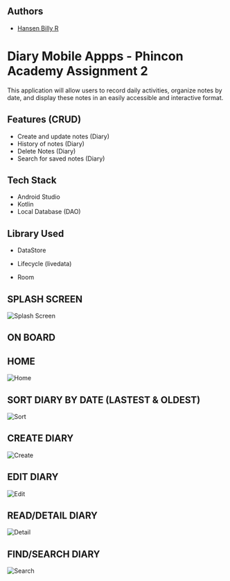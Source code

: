 ## Authors

- [Hansen Billy R](https://github.com/Hansen50)


# Diary Mobile Appps - Phincon Academy Assignment 2

This application will allow users to record daily activities, organize notes by date, and display these notes in an easily accessible and interactive format.

## Features (CRUD)

- Create and update notes (Diary)
- History of notes (Diary)
- Delete Notes (Diary)
- Search for saved notes (Diary)

## Tech Stack

- Android Studio
- Kotlin
- Local Database (DAO)

## Library Used

- DataStore

- Lifecycle (livedata)
- Room


## SPLASH SCREEN
![Splash Screen](https://github.com/user-attachments/assets/3768cced-49af-4e13-b107-039ef6a7425d)

## ON BOARD

## HOME
![Home](https://github.com/user-attachments/assets/d6ef7b06-b72f-4345-9ad4-37ed80f844dd)

## SORT DIARY BY DATE (LASTEST & OLDEST)
![Sort](https://github.com/user-attachments/assets/8bcbebcb-adee-41c2-86e3-f19e9019d68a)


## CREATE DIARY
![Create](https://github.com/user-attachments/assets/430b5719-a3da-42fd-8b7c-7b29f9964799)

## EDIT DIARY
![Edit](https://github.com/user-attachments/assets/37b8132e-f651-495f-a583-46637ec3eeed)

## READ/DETAIL DIARY
![Detail](https://github.com/user-attachments/assets/195ff99c-663d-481f-a134-fb0f7d2fbcc0)

## FIND/SEARCH DIARY

![Search](https://github.com/user-attachments/assets/d9f42e68-9e65-4036-8d19-51ace6b2c58a)

